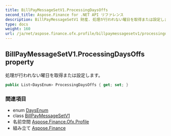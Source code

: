 ```yaml
---
title: BillPayMessageSetV1.ProcessingDaysOffs
second_title: Aspose.Finance for .NET API リファレンス
description: BillPayMessageSetV1 財産. 処理が行われない曜日を取得または設定します
type: docs
weight: 160
url: /ja/net/aspose.finance.ofx.profile/billpaymessagesetv1/processingdaysoffs/
---
```

## BillPayMessageSetV1.ProcessingDaysOffs property

処理が行われない曜日を取得または設定します。

```csharp
public List<DaysEnum> ProcessingDaysOffs { get; set; }
```

### 関連項目

* enum [DaysEnum](../../daysenum/)
* class [BillPayMessageSetV1](../)
* 名前空間 [Aspose.Finance.Ofx.Profile](../../billpaymessagesetv1/)
* 組み立て [Aspose.Finance](../../../)


